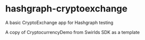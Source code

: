# hashgraph-cryptoexchange
A basic CryptoExchange app for Hashgraph testing

A copy of CryptocurrencyDemo from Swirlds SDK as a template
